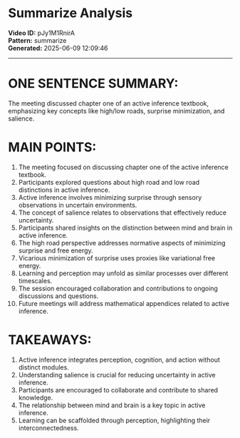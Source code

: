 # Summarize Analysis

**Video ID:** pJy1M1RnirA  
**Pattern:** summarize  
**Generated:** 2025-06-09 12:09:46  

---

# ONE SENTENCE SUMMARY:
The meeting discussed chapter one of an active inference textbook, emphasizing key concepts like high/low roads, surprise minimization, and salience.

# MAIN POINTS:
1. The meeting focused on discussing chapter one of the active inference textbook.
2. Participants explored questions about high road and low road distinctions in active inference.
3. Active inference involves minimizing surprise through sensory observations in uncertain environments.
4. The concept of salience relates to observations that effectively reduce uncertainty.
5. Participants shared insights on the distinction between mind and brain in active inference.
6. The high road perspective addresses normative aspects of minimizing surprise and free energy.
7. Vicarious minimization of surprise uses proxies like variational free energy.
8. Learning and perception may unfold as similar processes over different timescales.
9. The session encouraged collaboration and contributions to ongoing discussions and questions.
10. Future meetings will address mathematical appendices related to active inference.

# TAKEAWAYS:
1. Active inference integrates perception, cognition, and action without distinct modules.
2. Understanding salience is crucial for reducing uncertainty in active inference.
3. Participants are encouraged to collaborate and contribute to shared knowledge.
4. The relationship between mind and brain is a key topic in active inference.
5. Learning can be scaffolded through perception, highlighting their interconnectedness.